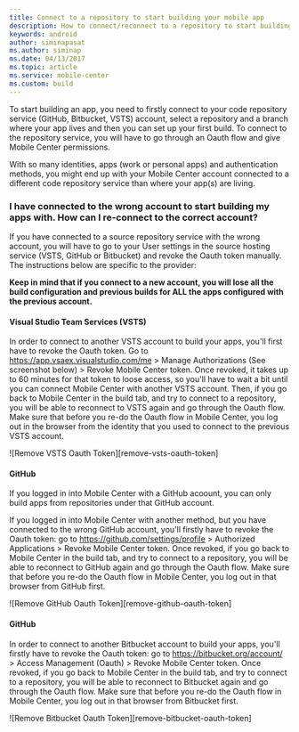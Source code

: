 ```yaml
---
title: Connect to a repository to start building your mobile app
description: How to connect/reconnect to a repository to start building your app
keywords: android
author: siminapasat
ms.author: siminap
ms.date: 04/13/2017
ms.topic: article
ms.service: mobile-center
ms.custom: build
---
```


To start building an app, you need to firstly connect to your code repository service (GitHub, Bitbucket, VSTS) account, select a repository and a branch where your app lives and then you can set up your first build. To connect to the repository service, you will have to go through an Oauth flow and give Mobile Center permissions.

With so many identities, apps (work or personal apps) and authentication methods, you might end up with your Mobile Center account connected to a different code repository service than where your app(s) are living.


### I have connected to the wrong account to start building my apps with. How can I re-connect to the correct account?
If you have connected to a source repository service with the wrong account, you will have to go to your User settings in the source hosting service (VSTS, GitHub or Bitbucket) and revoke the Oauth token manually. The instructions below are specific to the provider:

**Keep in mind that if you connect to a new account, you will lose all the build configuration and previous builds for ALL the apps configured with the previous account.**

#### Visual Studio Team Services (VSTS)
In order to connect to another VSTS account to build your apps, you'll first have to revoke the Oauth token. Go to https://app.vsaex.visualstudio.com/me > Manage Authorizations (See screenshot below) > Revoke Mobile Center token. Once revoked, it takes up to 60 minutes for that token to loose access, so you'll have to wait a bit until you can connect Mobile Center with another VSTS account. Then, if you go back to Mobile Center in the build tab, and try to connect to a repository, you will be able to reconnect to VSTS again and go through the Oauth flow. Make sure that before you re-do the Oauth flow in Mobile Center, you log out in the browser from the identity that you used to connect to the previous VSTS account.

![Remove VSTS Oauth Token][remove-vsts-oauth-token]

#### GitHub
If you logged in into Mobile Center with a GitHub acoount, you can only build apps from repositories under that GitHub account.

If you logged in into Mobile Center with another method, but you have connected to the wrong GitHub account, you'll firstly have to revoke the Oauth token: go to https://github.com/settings/profile > Authorized Applications > Revoke Mobile Center token. Once revoked, if you go back to Mobile Center in the build tab, and try to connect to a repository, you will be able to reconnect to GitHub again and go through the Oauth flow. Make sure that before you re-do the Oauth flow in Mobile Center, you log out in that browser from GitHub first.

![Remove GitHub Oauth Token][remove-github-oauth-token]

#### GitHub
In order to connect to another Bitbucket account to build your apps, you'll firstly have to revoke the Oauth token: go to https://bitbucket.org/account/ > Access Management (Oauth) > Revoke Mobile Center token. Once revoked, if you go back to Mobile Center in the build tab, and try to connect to a repository, you will be able to reconnect to Bitbucket again and go through the Oauth flow. Make sure that before you re-do the Oauth flow in Mobile Center, you log out in that browser from Bitbucket first. 

![Remove Bitbucket Oauth Token][remove-bitbucket-oauth-token]

